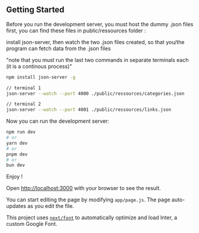 

## Getting Started

Before you run the development server, you must host the dummy .json files first, you can find these files in public/ressources folder :

install json-server, then watch the two .json files created, so that you/the program can fetch data from the .json files

"note that you must run the last two commands in separate terminals each (it is a continous process)"

```bash
npm install json-server -g

// terminal 1
json-server --watch --port 4000 ./public/ressources/categories.json

// terminal 2
json-server --watch --port 4001 ./public/ressources/links.json
```

Now you can run the development server:

```bash
npm run dev
# or
yarn dev
# or
pnpm dev
# or
bun dev
```
Enjoy !

Open [http://localhost:3000](http://localhost:3000) with your browser to see the result.

You can start editing the page by modifying `app/page.js`. The page auto-updates as you edit the file.

This project uses [`next/font`](https://nextjs.org/docs/basic-features/font-optimization) to automatically optimize and load Inter, a custom Google Font.
